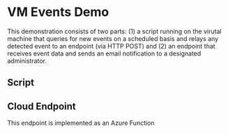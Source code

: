 # VM Events Demo
This demonstration consists of two parts: (1) a script running on the virutal machine that queries for new events on a scheduled basis and relays any detected event to an endpoint (via HTTP POST) and (2) an endpoint that receives event data and sends an email notification to a designated administrator.

## Script


## Cloud Endpoint
This endpoint is implemented as an Azure Function
